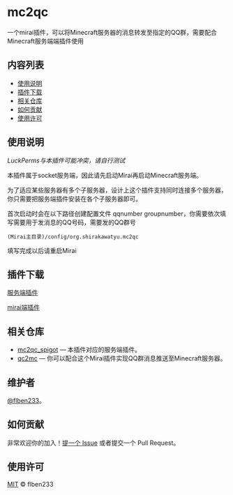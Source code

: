 # mc2qc
一个mirai插件，可以将Minecraft服务器的消息转发至指定的QQ群，需要配合Minecraft服务端端插件使用

## 内容列表

- [使用说明](#使用说明)
- [插件下载](#插件下载)
- [相关仓库](#相关仓库)
- [如何贡献](#如何贡献)
- [使用许可](#使用许可)

## 使用说明

*LuckPerms与本插件可能冲突，请自行测试*

本插件属于socket服务端，因此请先启动Mirai再启动Minecraft服务端。

为了适应某些服务器有多个子服务器，设计上这个插件支持同时连接多个服务器，你只需要把服务端插件安装在各个子服务器即可。

首次启动时会在以下路径创建配置文件 qqnumber groupnumber，你需要依次填写需要用于发消息的QQ号码，需要发的QQ群号
```
(Mirai主目录)/config/org.shirakawatyu.mc2qc
```
填写完成以后请重启Mirai

## 插件下载

[服务端插件](https://github.com/flben233/mc2qc_spigot/releases)

[mirai端插件](https://github.com/flben233/mc2qc/releases)

## 相关仓库

- [mc2qc_spigot](https://github.com/flben233/mc2qc_spigot) — 本插件对应的服务端插件。
- [qc2mc](https://github.com/flben233/qc2mc) — 你可以配合这个Mirai插件实现QQ群消息推送至Minecraft服务器。

## 维护者

[@flben233](https://github.com/flben233)。

## 如何贡献

非常欢迎你的加入！[提一个 Issue](https://github.com/flben233/mc2qc/issues/new) 或者提交一个 Pull Request。

## 使用许可

[MIT](LICENSE) © flben233

